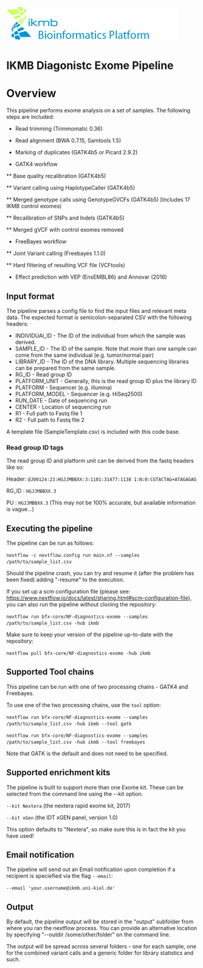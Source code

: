 ![](images/ikmb_bfx_logo.png)

# IKMB Diagonistc Exome Pipeline

# Overview

This pipeline performs exome analysis on a set of samples. The following steps are included:

* Read trimming (Trimmomatic 0.36)

* Read alignment (BWA 0.7.15, Samtools 1.5)

* Marking of duplicates (GATK4b5 or Picard 2.9.2)

* GATK4 workflow

** Base quality recalibration (GATK4b5)

** Variant calling using HaplotypeCaller (GATK4b5) 

** Merged genotype calls using GenotypeGVCFs (GATK4b5) [Includes 17 IKMB control exomes)

** Recalibration of SNPs and Indels (GATK4b5)

** Merged gVCF with control exomes removed

* FreeBayes workflow

** Joint Variant calling (Freebayes 1.1.0)

** Hard filtering of resulting VCF file (VCFtools)

* Effect prediction with VEP (EnsEMBL86) and Annovar (2016)

## Input format

The pipeline parses a config file to find the input files and relevant meta data. The expected format is semicolon-separated CSV with the following headers:

  * INDIVIDUAl_ID - The ID of the individual from which the sample was derived.
  * SAMPLE_ID - The ID of the sample. Note that more than one sample can come from the same individual (e.g. tumor/normal pair)
  * LIBRARY_ID - The ID of the DNA library. Multiple sequencing libraries can be prepared from the same sample.
  * RG_ID - Read group ID
  * PLATFORM_UNIT - Generally, this is the read group ID plus the library ID
  * PLATFORM - Sequencer (e.g. illumina)
  * PLATFORM_MODEL - Sequencer (e.g. HiSeq2500)
  * RUN_DATE - Date of sequencing run
  * CENTER - Location of sequencing run
  * R1 - Full path to Fastq file 1
  * R2 - Full path to Fastq file 2

A template file (SampleTemplate.csv) is included with this code base. 

### Read group ID tags

The read group ID and platform unit can be derived from the fastq headers like so:

Header: `@J00124:23:HGJJMBBXX:3:1101:31477:1138 1:N:0:CGTACTAG+ATAGAGAG`

RG_ID : `HGJJMBBXX.3`

PU : `HGJJMBBXX.3` (This may not be 100% accurate, but available information is vague...)

## Executing the pipeline

The pipeline can be run as follows:

`nextflow -c nextflow.config run main.nf --samples /path/to/sample_list.csv`

Should the pipeline crash, you can try and resume it (after the problem has been fixed) adding "-resume" to the execution. 

If you set up a scm configuration file (please see: https://www.nextflow.io/docs/latest/sharing.html#scm-configuration-file), you can also run the pipeline without cloning the repository:

`nextflow run bfx-core/NF-diagnostics-exome --samples /path/to/sample_list.csv -hub ikmb`

Make sure to keep your version of the pipeline up-to-date with the repository:

`nextflow pull bfx-core/NF-diagnostics-exome -hub ikmb`

## Supported Tool chains

This pipeline can be run with one of two processing chains - GATK4 and Freebayes. 

To use one of the two processing chains, use the `tool` option:

`nextflow run bfx-core/NF-diagnostics-exome --samples /path/to/sample_list.csv -hub ikmb --tool gatk`

`nextflow run bfx-core/NF-diagnostics-exome --samples /path/to/sample_list.csv -hub ikmb --tool freebayes`

Note that GATK is the default and does not need to be specified. 

## Supported enrichment kits

The pipeline is built to support more than one Exome kit. These can be selected from the command line using the --kit option.

`--kit Nextera` (the nextera rapid exome kit, 2017)

`--kit xGen` (the IDT xGEN panel, version 1.0)

This option defaults to "Nextera", so make sure this is in fact the kit you have used!

## Email notification

The pipeline will send out an Email notification upon completion if a recipient is speciefied via the flag `--email`:

`--email 'your.username@ikmb.uni-kiel.de'` 

## Output

By default, the pipeline output will be stored in the "output" subfolder from where you ran the nextflow process. You can provide an alternative location 
by specifying "--outdir /some/other/folder" on the command line. 

The output will be spread across several folders - one for each sample, one for the combined variant calls and a generic folder for library statistics and such. 
